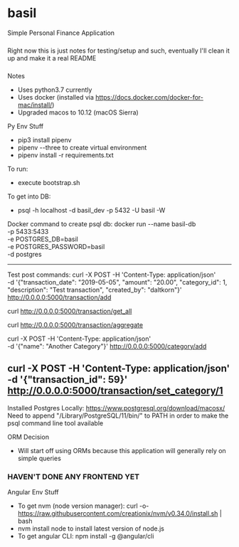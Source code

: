 # basil
Simple Personal Finance Application

###
Right now this is just notes for testing/setup and such, eventually I'll clean it up
and make it a real README
###

Notes
* Uses python3.7 currently
* Uses docker (installed via https://docs.docker.com/docker-for-mac/install/)
* Upgraded macos to 10.12 (macOS Sierra)

Py Env Stuff
* pip3 install pipenv
* pipenv --three to create virtual environment
* pipenv install -r requirements.txt

To run:
* execute bootstrap.sh

To get into DB:
* psql -h localhost -d basil_dev -p 5432 -U basil -W

Docker command to create psql db:
docker run --name basil-db \
  -p 5433:5433 \
  -e POSTGRES_DB=basil \
  -e POSTGRES_PASSWORD=basil \
  -d postgres

----------
Test post commands:
curl -X POST -H 'Content-Type: application/json' \
  -d '{"transaction_date": "2019-05-05", "amount": "20.00", "category_id": 1, "description": "Test transaction", "created_by": "daltkorn"}' \
  http://0.0.0.0:5000/transaction/add

curl http://0.0.0.0:5000/transaction/get_all

curl http://0.0.0.0:5000/transaction/aggregate

curl -X POST -H 'Content-Type: application/json' \
  -d '{"name": "Another Category"}' http://0.0.0.0:5000/category/add

curl -X POST -H 'Content-Type: application/json' \
  -d '{"transaction_id": 59}' \
  http://0.0.0.0:5000/transaction/set_category/1
---------

Installed Postgres Locally:
https://www.postgresql.org/download/macosx/
Need to append "/Library/PostgreSQL/11/bin/" to PATH in order to make the psql command line tool available

ORM Decision
* Will start off using ORMs because this application will generally rely on simple queries

### HAVEN'T DONE ANY FRONTEND YET
Angular Env Stuff
* To get nvm (node version manager): curl -o- https://raw.githubusercontent.com/creationix/nvm/v0.34.0/install.sh | bash
* nvm install node to install latest version of node.js
* To get angular CLI: npm install -g @angular/cli
